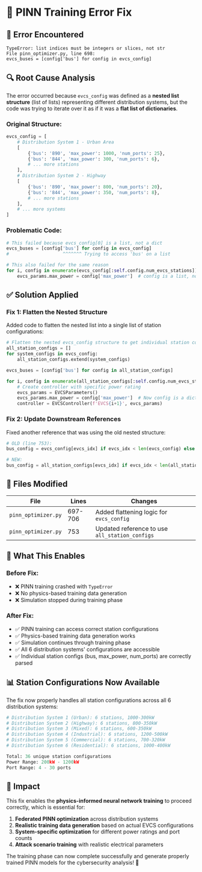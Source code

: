 # 🔧 PINN Training Error Fix

## **🚨 Error Encountered**

```
TypeError: list indices must be integers or slices, not str
File pinn_optimizer.py, line 698:
evcs_buses = [config['bus'] for config in evcs_config]
```

## **🔍 Root Cause Analysis**

The error occurred because `evcs_config` was defined as a **nested list structure** (list of lists) representing different distribution systems, but the code was trying to iterate over it as if it was a **flat list of dictionaries**.

### **Original Structure:**
```python
evcs_config = [
    # Distribution System 1 - Urban Area
    [
        {'bus': '890', 'max_power': 1000, 'num_ports': 25},
        {'bus': '844', 'max_power': 300, 'num_ports': 6},
        # ... more stations
    ],
    # Distribution System 2 - Highway
    [
        {'bus': '890', 'max_power': 800, 'num_ports': 20},
        {'bus': '844', 'max_power': 350, 'num_ports': 8},
        # ... more stations
    ],
    # ... more systems
]
```

### **Problematic Code:**
```python
# This failed because evcs_config[0] is a list, not a dict
evcs_buses = [config['bus'] for config in evcs_config]
#                    ^^^^^^^ Trying to access 'bus' on a list

# This also failed for the same reason
for i, config in enumerate(evcs_config[:self.config.num_evcs_stations]):
    evcs_params.max_power = config['max_power']  # config is a list, not dict
```

## **✅ Solution Applied**

### **Fix 1: Flatten the Nested Structure**
Added code to flatten the nested list into a single list of station configurations:

```python
# Flatten the nested evcs_config structure to get individual station configs
all_station_configs = []
for system_configs in evcs_config:
    all_station_configs.extend(system_configs)

evcs_buses = [config['bus'] for config in all_station_configs]

for i, config in enumerate(all_station_configs[:self.config.num_evcs_stations]):
    # Create controller with specific power rating
    evcs_params = EVCSParameters()
    evcs_params.max_power = config['max_power']  # Now config is a dict
    controller = EVCSController(f'EVCS{i+1}', evcs_params)
```

### **Fix 2: Update Downstream References**
Fixed another reference that was using the old nested structure:

```python
# OLD (line 753):
bus_config = evcs_config[evcs_idx] if evcs_idx < len(evcs_config) else evcs_config[0]

# NEW:
bus_config = all_station_configs[evcs_idx] if evcs_idx < len(all_station_configs) else all_station_configs[0]
```

## **🎯 Files Modified**

| File | Lines | Changes |
|------|-------|---------|
| `pinn_optimizer.py` | 697-706 | Added flattening logic for `evcs_config` |
| `pinn_optimizer.py` | 753 | Updated reference to use `all_station_configs` |

## **🔬 What This Enables**

### **Before Fix:**
- ❌ PINN training crashed with `TypeError`
- ❌ No physics-based training data generation
- ❌ Simulation stopped during training phase

### **After Fix:**
- ✅ PINN training can access correct station configurations
- ✅ Physics-based training data generation works
- ✅ Simulation continues through training phase
- ✅ All 6 distribution systems' configurations are accessible
- ✅ Individual station configs (bus, max_power, num_ports) are correctly parsed

## **📊 Station Configurations Now Available**

The fix now properly handles all station configurations across all 6 distribution systems:

```python
# Distribution System 1 (Urban): 6 stations, 1000-300kW
# Distribution System 2 (Highway): 6 stations, 800-350kW  
# Distribution System 3 (Mixed): 6 stations, 600-350kW
# Distribution System 4 (Industrial): 6 stations, 1200-500kW
# Distribution System 5 (Commercial): 6 stations, 700-320kW
# Distribution System 6 (Residential): 6 stations, 1000-400kW

Total: 36 unique station configurations
Power Range: 200kW - 1200kW
Port Range: 4 - 30 ports
```

## **🚀 Impact**

This fix enables the **physics-informed neural network training** to proceed correctly, which is essential for:

1. **Federated PINN optimization** across distribution systems
2. **Realistic training data generation** based on actual EVCS configurations
3. **System-specific optimization** for different power ratings and port counts
4. **Attack scenario training** with realistic electrical parameters

The training phase can now complete successfully and generate properly trained PINN models for the cybersecurity analysis! 🎉
